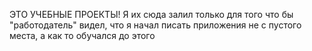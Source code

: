 ЭТО УЧЕБНЫЕ ПРОЕКТЫ! Я их сюда залил только для того что бы "работодатель" видел, что я начал писать приложения не с пустого места, а как то обучался до этого
